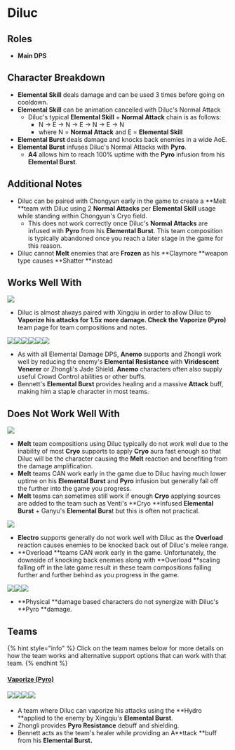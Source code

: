 # Diluc

## Roles

* **Main DPS**

## Character Breakdown

* **Elemental Skill** deals damage and can be used 3 times before going on cooldown.
* **Elemental Skill** can be animation cancelled with Diluc's Normal Attack
  * Diluc's typical **Elemental Skill** + **Normal Attack** chain is as follows:
    * N → E → N → E → N → E → N
    * where N = **Normal Attack** and E = **Elemental Skill**
* **Elemental Burst** deals damage and knocks back enemies in a wide AoE.
* **Elemental Burst** infuses Diluc's Normal Attacks with **Pyro**.
  * **A4** allows him to reach 100% uptime with the **Pyro** infusion from his **Elemental Burst**.

## **Additional Notes**

* Diluc can be paired with Chongyun early in the game to create a **Melt **team with Diluc using 2 **Normal Attacks** per **Elemental Skill** usage while standing within Chongyun's Cryo field.
  * This does not work correctly once Diluc's **Normal Attacks** are infused with **Pyro** from his **Elemental Burst**. This team composition is typically abandoned once you reach a later stage in the game for this reason.
* Diluc cannot **Melt** enemies that are **Frozen** as his **Claymore **weapon type causes **Shatter **instead

## Works Well With

![](../../.gitbook/assets/UI\_AvatarIcon\_Xingqiu.png)

* Diluc is almost always paired with Xingqiu in order to allow Diluc to **Vaporize **his attacks for 1.5x more damage. Check the** Vaporize (Pyro)** team page for team compositions and notes.

![](../../.gitbook/assets/UI\_AvatarIcon\_Kazuha.png)![](../../.gitbook/assets/UI\_AvatarIcon\_Sucrose.png)![](../../.gitbook/assets/UI\_AvatarIcon\_Venti.png)![](../../.gitbook/assets/UI\_AvatarIcon\_Jean.png)![](../../.gitbook/assets/UI\_AvatarIcon\_Zhongli.png)![](../../.gitbook/assets/UI\_AvatarIcon\_Bennett.png)

* As with all Elemental Damage DPS, **Anemo** supports and Zhongli work well by reducing the enemy's **Elemental Resistance** with **Viridescent Venerer** or Zhongli's Jade Shield. **Anemo** characters often also supply useful Crowd Control abilities or other buffs.
* Bennett's **Elemental Burst** provides healing and a massive **Attack** buff, making him a staple character in most teams.

## Does Not Work Well With

![](../../.gitbook/assets/Element\_Cryo.webp)

* **Melt** team compositions using Diluc typically do not work well due to the inability of most **Cryo** supports to apply **Cryo** aura fast enough so that Diluc will be the character causing the **Melt** reaction and benefiting from the damage amplification.
* **Melt** teams CAN work early in the game due to Diluc having much lower uptime on his **Elemental Burst** and **Pyro** infusion but generally fall off the further into the game you progress.
* **Melt** teams can sometimes still work if enough **Cryo** applying sources are added to the team such as Venti's **Cryo **Infused **Elemental Burst** + Ganyu's **Elemental Burs**t but this is often not practical.

![](../../.gitbook/assets/Element\_Electro.webp)

* **Electro** supports generally do not work well with Diluc as the **Overload** reaction causes enemies to be knocked back out of Diluc's melee range.
* **Overload **teams CAN work early in the game. Unfortunately, the downside of knocking back enemies along with **Overload **scaling falling off in the late game result in these team compositions falling further and further behind as you progress in the game.

![](../../.gitbook/assets/UI\_AvatarIcon\_Eula.png)![](../../.gitbook/assets/UI\_AvatarIcon\_Razor.png)![](../../.gitbook/assets/UI\_AvatarIcon\_Xinyan.png)

* **Physical **damage based characters do not synergize with Diluc's **Pyro **damage.

## Teams

{% hint style="info" %}
Click on the team names below for more details on how the team works and alternative support options that can work with that team.
{% endhint %}

#### [Vaporize (Pyro)](../../teams/reverse-vaporize.md)

#### ![](../../.gitbook/assets/UI\_AvatarIcon\_Diluc.png)![](../../.gitbook/assets/UI\_AvatarIcon\_Xingqiu.png)![](../../.gitbook/assets/UI\_AvatarIcon\_Zhongli.png)![](../../.gitbook/assets/UI\_AvatarIcon\_Bennett.png)

* A team where Diluc can vaporize his attacks using the **Hydro **applied to the enemy by Xingqiu's **Elemental Burst**.
* Zhongli provides **Pyro Resistance** debuff and shielding.
* Bennett acts as the team's healer while providing an A**ttack **buff from his **Elemental Burst.**
